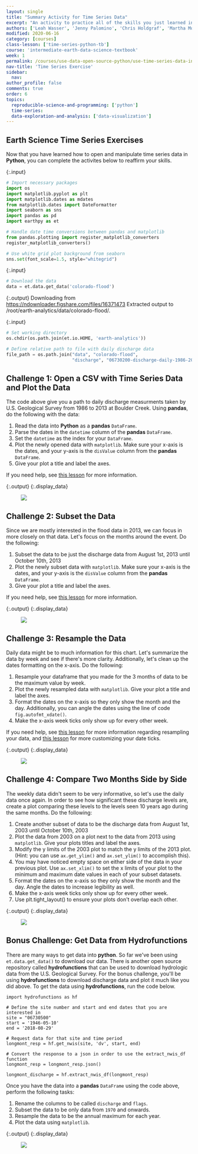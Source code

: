 ```yaml
---
layout: single
title: "Summary Activity for Time Series Data"
excerpt: "An activity to practice all of the skills you just learned in ."
authors: ['Leah Wasser', 'Jenny Palomino', 'Chris Holdgraf', 'Martha Morrissey', 'Nathan Korinek']
modified: 2020-06-16
category: [courses]
class-lesson: ['time-series-python-tb']
course: 'intermediate-earth-data-science-textbook'
week: 1
permalink: /courses/use-data-open-source-python/use-time-series-data-in-python/date-time-types-in-pandas-python/time-series-exercise/
nav-title: 'Time Series Exercise'
sidebar:
  nav:
author_profile: false
comments: true
order: 6
topics:
  reproducible-science-and-programming: ['python']
  time-series:
  data-exploration-and-analysis: ['data-visualization']
---
```


<div class='notice--success' markdown="1">

## Earth Science Time Series Exercises 

Now that you have learned how to open and manipulate time series data in **Python**, you can complete the activites below to reaffirm your skills.
</div>

{:.input}
```python
# Import necessary packages
import os
import matplotlib.pyplot as plt
import matplotlib.dates as mdates
from matplotlib.dates import DateFormatter
import seaborn as sns
import pandas as pd
import earthpy as et

# Handle date time conversions between pandas and matplotlib
from pandas.plotting import register_matplotlib_converters
register_matplotlib_converters()

# Use white grid plot background from seaborn
sns.set(font_scale=1.5, style="whitegrid")
```

{:.input}
```python
# Download the data
data = et.data.get_data('colorado-flood')
```

{:.output}
    Downloading from https://ndownloader.figshare.com/files/16371473
    Extracted output to /root/earth-analytics/data/colorado-flood/.



{:.input}
```python
# Set working directory
os.chdir(os.path.join(et.io.HOME, 'earth-analytics'))

# Define relative path to file with daily discharge data
file_path = os.path.join("data", "colorado-flood",
                         "discharge", "06730200-discharge-daily-1986-2013.csv")
```

<div class="notice--warning alert alert-info" markdown="1">

## <i class="fa fa-pencil-square-o" aria-hidden="true"></i> Challenge 1: Open a CSV with Time Series Data and Plot the Data

The code above give you a path to daily discharge measurments taken by U.S. Geological Survey from 1986 to 2013 at Boulder Creek. Using **pandas**, do the following with the data:

1. Read the data into **Python** as a **pandas** `DataFrame`. 
2. Parse the dates in the `datetime` column of the **pandas** `DataFrame`.
3. Set the `datetime` as the index for your `DataFrame`.
4. Plot the newly opened data with `matplotlib`. Make sure your x-axis is the dates, and your y-axis is the `disValue` column from the **pandas** `DataFrame`.
5. Give your plot a title and label the axes.

If you need help, see [this lesson](https://www.earthdatascience.org/courses/use-data-open-source-python/use-time-series-data-in-python/date-time-types-in-pandas-python/) for more information.
</div>



{:.output}
{:.display_data}

<figure>

<img src = "{{ site.url }}/images/courses/intermediate-earth-data-science-textbook/01-time-series/plot-time-series-handle-dates/2019-11-19-time-series-06-time-series-exercise/2019-11-19-time-series-06-time-series-exercise_7_0.png">

</figure>




<div class="notice--warning alert alert-info" markdown="1">

## <i class="fa fa-pencil-square-o" aria-hidden="true"></i> Challenge 2: Subset the Data

Since we are mostly interested in the flood data in 2013, we can focus in more closely on that data. Let's focus on the months around the event. Do the following: 
1. Subset the data to be just the discharge data from August 1st, 2013 until October 10th, 2013
2. Plot the newly subset data with `matplotlib`. Make sure your x-axis is the dates, and your y-axis is the `disValue` column from the **pandas** `DataFrame`.
3. Give your plot a title and label the axes.

If you need help, see [this lesson](https://www.earthdatascience.org/courses/use-data-open-source-python/use-time-series-data-in-python/date-time-types-in-pandas-python/subset-time-series-data-python/) for more information.
</div>



{:.output}
{:.display_data}

<figure>

<img src = "{{ site.url }}/images/courses/intermediate-earth-data-science-textbook/01-time-series/plot-time-series-handle-dates/2019-11-19-time-series-06-time-series-exercise/2019-11-19-time-series-06-time-series-exercise_10_0.png">

</figure>




<div class="notice--warning alert alert-info" markdown="1">

## <i class="fa fa-pencil-square-o" aria-hidden="true"></i> Challenge 3: Resample the Data

Daily data might be to much information for this chart. Let's summarize the data by week and see if there's more clarity. Additionally, let's clean up the dates formatting on the x-axis. Do the following: 

1. Resample your dataframe that you made for the 3 months of data to be the maximum value by week. 
2. Plot the newly resampled data with `matplotlib`. Give your plot a title and label the axes.
3. Format the dates on the x-axis so they only show the month and the day. Additionally, you can angle the dates using the line of code `fig.autofmt_xdate()`. 
4. Make the x-axis week ticks only show up for every other week. 

If you need help, see [this lesson](https://www.earthdatascience.org/courses/use-data-open-source-python/use-time-series-data-in-python/date-time-types-in-pandas-python/resample-time-series-data-pandas-python/) for more information regarding resampling your data, and [this lesson](https://www.earthdatascience.org/courses/use-data-open-source-python/use-time-series-data-in-python/date-time-types-in-pandas-python/customize-dates-matplotlib-plots-python/) for more customizing your date ticks. 
</div>



{:.output}
{:.display_data}

<figure>

<img src = "{{ site.url }}/images/courses/intermediate-earth-data-science-textbook/01-time-series/plot-time-series-handle-dates/2019-11-19-time-series-06-time-series-exercise/2019-11-19-time-series-06-time-series-exercise_13_0.png">

</figure>




<div class="notice--warning alert alert-info" markdown="1">

## <i class="fa fa-pencil-square-o" aria-hidden="true"></i> Challenge 4: Compare Two Months Side by Side

The weekly data didn't seem to be very informative, so let's use the daily data once again. In order to see how significant these discharge levels are, create a plot comparing these levels to the levels seen 10 years ago during the same months. Do the following: 

1. Create another subset of data to be the discharge data from August 1st, 2003 until October 10th, 2003 
2. Plot the data from 2003 on a plot next to the data from 2013 using `matplotlib`. Give your plots titles and label the axes.
3. Modify the y limits of the 2003 plot to match the y limits of the 2013 plot. (Hint: you can use `ax.get_ylim()` and `ax.set_ylim()` to accomplish this). 
4. You may have noticed empty space on either side of the data in your previous plot. Use `ax.set_xlim()` to set the x limits of your plot to the minimum and maximum date values in each of your subset datasets. 
5. Format the dates on the x-axis so they only show the month and the day. Angle the dates to increase legibility as well. 
6. Make the x-axis week ticks only show up for every other week. 
7. Use plt.tight_layout() to ensure your plots don't overlap each other. 

</div>



{:.output}
{:.display_data}

<figure>

<img src = "{{ site.url }}/images/courses/intermediate-earth-data-science-textbook/01-time-series/plot-time-series-handle-dates/2019-11-19-time-series-06-time-series-exercise/2019-11-19-time-series-06-time-series-exercise_16_0.png">

</figure>




<div class="notice--warning alert alert-info" markdown="1">

## <i class="fa fa-pencil-square-o" aria-hidden="true"></i> Bonus Challenge: Get Data from Hydrofunctions

There are many ways to get data into **python**. So far we've been using `et.data.get_data()` to download our data. There is another open source repository called **hydrofunctions** that can be used to download hydrologic data from the U.S. Geological Survey. For the bonus challenge, you'll be using **hydrofunctions** to download discharge data and plot it much like you did above. To get the data using **hydrofunctions**, run the code below.

```
import hydrofunctions as hf

# Define the site number and start and end dates that you are interested in
site = "06730500"
start = '1946-05-10'
end = '2018-08-29'

# Request data for that site and time period
longmont_resp = hf.get_nwis(site, 'dv', start, end)

# Convert the response to a json in order to use the extract_nwis_df function
longmont_resp = longmont_resp.json()

longmont_discharge = hf.extract_nwis_df(longmont_resp)

```

Once you have the data into a **pandas** `DataFrame` using the code above, perform the following tasks: 

1. Rename the columns to be called `discharge` and `flags`.
2. Subset the data to be only data from `1970` and onwards.
3. Resample the data to be the annual maximum for each year. 
4. Plot the data using `matplotlib`. 

</div>



{:.output}
{:.display_data}

<figure>

<img src = "{{ site.url }}/images/courses/intermediate-earth-data-science-textbook/01-time-series/plot-time-series-handle-dates/2019-11-19-time-series-06-time-series-exercise/2019-11-19-time-series-06-time-series-exercise_19_0.png">

</figure>



